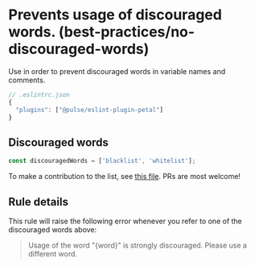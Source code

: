 # Prevents usage of discouraged words. (best-practices/no-discouraged-words)

Use in order to prevent discouraged words in variable names and comments.

```js
// .eslintrc.json
{
  "plugins": ["@pulse/eslint-plugin-petal"]
}
```

## Discouraged words

```js
const discouragedWords = ['blacklist', 'whitelist'];
```

To make a contribution to the list, see [this file](./no-discouraged-words.ts). PRs are most welcome!

## Rule details

This rule will raise the following error whenever you refer to one of the discouraged words above:

> Usage of the word "{word}" is strongly discouraged. Please use a different word.
